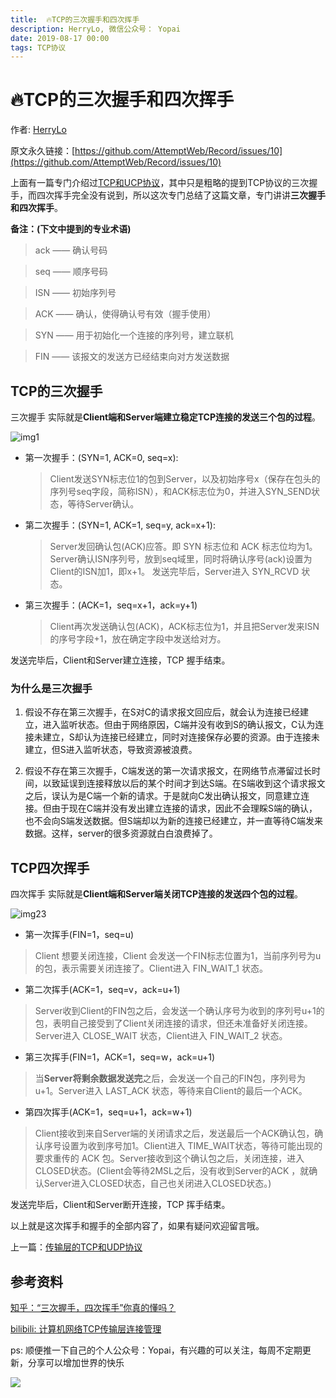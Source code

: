 ```yaml
---
title:  🔥TCP的三次握手和四次挥手
description: HerryLo, 微信公众号： Yopai
date: 2019-08-17 00:00
tags: TCP协议
---
```

# 🔥TCP的三次握手和四次挥手

作者: [HerryLo](https://github.com/HerryLo)

原文永久链接：[https://github.com/AttemptWeb/Record/issues/10](https://github.com/AttemptWeb/Record/issues/10)

上面有一篇专门介绍过[TCP和UCP协议](./2019-08-02)，其中只是粗略的提到TCP协议的三次握手，而四次挥手完全没有说到，所以这次专门总结了这篇文章，专门讲讲**三次握手和四次挥手**。

**备注：(下文中提到的专业术语)**
> ack —— 确认号码

> seq —— 顺序号码

> ISN —— 初始序列号

> ACK —— 确认，使得确认号有效（握手使用）

> SYN —— 用于初始化一个连接的序列号，建立联机

> FIN —— 该报文的发送方已经结束向对方发送数据

## TCP的三次握手

三次握手 实际就是**Client端和Server端建立稳定TCP连接的发送三个包的过程**。

![img1](/Img/TCP3_640.webp)

* 第一次握手：(SYN=1, ACK=0, seq=x):
    > Client发送SYN标志位1的包到Server，以及初始序号x（保存在包头的序列号seq字段，简称ISN），和ACK标志位为0，并进入SYN_SEND状态，等待Server确认。

* 第二次握手：(SYN=1, ACK=1, seq=y, ack=x+1):
    > Server发回确认包(ACK)应答。即 SYN 标志位和 ACK 标志位均为1。Server确认ISN序列号，放到seq域里，同时将确认序号(ack)设置为Client的ISN加1，即x+1。 发送完毕后，Server进入 SYN_RCVD 状态。

* 第三次握手：(ACK=1，seq=x+1，ack=y+1)
    > Client再次发送确认包(ACK)，ACK标志位为1，并且把Server发来ISN的序号字段+1，放在确定字段中发送给对方。

发送完毕后，Client和Server建立连接，TCP 握手结束。

### 为什么是三次握手

1. 假设不存在第三次握手，在S对C的请求报文回应后，就会认为连接已经建立，进入监听状态。但由于网络原因，C端并没有收到S的确认报文，C认为连接未建立，S却认为连接已经建立，同时对连接保存必要的资源。由于连接未建立，但S进入监听状态，导致资源被浪费。

2. 假设不存在第三次握手，C端发送的第一次请求报文，在网络节点滞留过长时间，以致延误到连接释放以后的某个时间才到达S端。在S端收到这个请求报文之后，误认为是C端一个新的请求。于是就向C发出确认报文，同意建立连接。但由于现在C端并没有发出建立连接的请求，因此不会理睬S端的确认，也不会向S端发送数据。但S端却以为新的连接已经建立，并一直等待C端发来数据。这样，server的很多资源就白白浪费掉了。

## TCP四次挥手

四次挥手 实际就是**Client端和Server端关闭TCP连接的发送四个包的过程**。

![img23](/Img/TCP4_640.webp)

* 第一次挥手(FIN=1，seq=u)
> Client 想要关闭连接，Client 会发送一个FIN标志位置为1，当前序列号为u的包，表示需要关闭连接了。Client进入 FIN_WAIT_1 状态。

* 第二次挥手(ACK=1，seq=v，ack=u+1)
> Server收到Client的FIN包之后，会发送一个确认序号为收到的序列号u+1的包，表明自己接受到了Client关闭连接的请求，但还未准备好关闭连接。Server进入 CLOSE_WAIT 状态，Client进入 FIN_WAIT_2 状态。

* 第三次挥手(FIN=1，ACK=1，seq=w，ack=u+1)
> 当**Server将剩余数据发送完**之后，会发送一个自己的FIN包，序列号为u+1。Server进入 LAST_ACK 状态，等待来自Client的最后一个ACK。

* 第四次挥手(ACK=1，seq=u+1，ack=w+1)
> Client接收到来自Server端的关闭请求之后，发送最后一个ACK确认包，确认序号设置为收到序号加1。Client进入 TIME_WAIT状态，等待可能出现的要求重传的 ACK 包。Server接收到这个确认包之后，关闭连接，进入CLOSED状态。(Client会等待2MSL之后，没有收到Server的ACK ，就确认Server进入CLOSED状态，自己也关闭进入CLOSED状态。)

发送完毕后，Client和Server断开连接，TCP 挥手结束。

以上就是这次挥手和握手的全部内容了，如果有疑问欢迎留言哦。

上一篇：[传输层的TCP和UDP协议](https://github.com/AttemptWeb/Record/issues/6)

## 参考资料

[知乎：“三次握手，四次挥手”你真的懂吗？](https://zhuanlan.zhihu.com/p/53374516)

[bilibili: 计算机网络TCP传输层连接管理](https://www.bilibili.com/video/av9876107/?p=70&t=656)

ps: 顺便推一下自己的个人公众号：Yopai，有兴趣的可以关注，每周不定期更新，分享可以增加世界的快乐

![](/webChat1.png)
